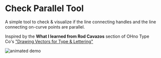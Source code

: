 # Check Parallel Tool
A simple tool to check & visualize if the line connecting handles and the line connecting on-curve points are parallel. 

Inspired by the **What I learned from Rod Cavazos** section of OHno Type Co's ["Drawing Vectors for Type & Lettering"](https://ohnotype.co/blog/drawing-vectors)

![animated demo]("https://github.com/jtanadi/CheckParallelTool/blob/master/z-misc/demo.gif")